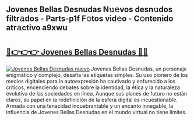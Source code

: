 ## Jovenes Bellas Desnudas N𝚞𝚎vos desn𝚞dos filtr𝚊dos - Parts-p1f F𝚘tos vid𝚎o - C𝚘ntenido atr𝚊ctivo a9xwu

# <h2><a href="http://mb4nf2.tromn.icu/?c=Jovenes+Bellas+Desnudas">🔗👉👉👉 Jovenes Bellas Desnudas 🔗🔗</a></h2>

[![Jovenes Bellas Desnudas nuevo](https://i.imgur.com/pEAQMta.gif)](http://mb4nf2.tromn.icu/?c=Jovenes+Bellas+Desnudas)
Jovenes Bellas Desnudas, un personaje enigmático y complejo, desafía las etiquetas simples. Su uso pionero de los medios digitales para la autoexpresión ha cautivado y enfurecido a los críticos, encendiendo debates sobre la identidad, la ética y la naturaleza evolutiva de las sociedades en línea. Aunque sus planes de futuro no están claros, su papel en la redefinición de la esfera digital es incuestionable. Armada con una tenacidad inquebrantable y un encanto innegable, la influencia de Jovenes Bellas Desnudas en el mundo virtual no tiene límites.
